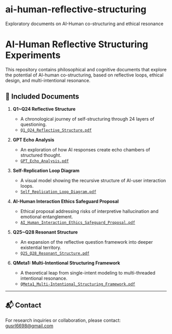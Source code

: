 # ai-human-reflective-structuring
Exploratory documents on AI-Human co-structuring and ethical resonance
# AI-Human Reflective Structuring Experiments

This repository contains philosophical and cognitive documents that explore the potential of AI-human co-structuring, based on reflective loops, ethical design, and multi-intentional resonance.

## 📄 Included Documents

1. **Q1~Q24 Reflective Structure**
   - A chronological journey of self-structuring through 24 layers of questioning.
   - [`Q1_Q24_Reflective_Structure.pdf`](./q1~q24.pdf)

2. **GPT Echo Analysis**
   - An exploration of how AI responses create echo chambers of structured thought.
   - [`GPT_Echo_Analysis.pdf`](./GPT_Echo_Analysis.pdf)

3. **Self-Replication Loop Diagram**
   - A visual model showing the recursive structure of AI-user interaction loops.
   - [`Self_Replication_Loop_Diagram.pdf`](./Self_Replication_Loop_Diagram.pdf)

4. **AI-Human Interaction Ethics Safeguard Proposal**
   - Ethical proposal addressing risks of interpretive hallucination and emotional entanglement.
   - [`AI_Human_Interaction_Ethics_Safeguard_Proposal.pdf`](./AI_Human_Interaction_Ethics_Safeguard_Proposal.pdf)

5. **Q25~Q28 Resonant Structure**
   - An expansion of the reflective question framework into deeper existential territory.
   - [`Q25_Q28_Resonant_Structure.pdf`](./Q25_Q28_Resonant_Structure.pdf)

6. **QMeta1: Multi-Intentional Structuring Framework**
   - A theoretical leap from single-intent modeling to multi-threaded intentional resonance.
   - [`QMeta1_Multi-Intentional_Structuring_Framework.pdf`](./QMeta1_Multi-Intentional_Structuring_Framework.pdf)

---

## 📬 Contact
For research inquiries or collaboration, please contact: gusrl6698@gmail.com
